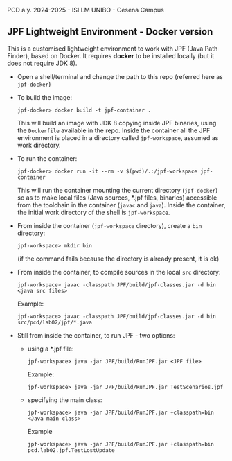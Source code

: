 PCD a.y. 2024-2025 - ISI LM UNIBO - Cesena Campus

## JPF Lightweight Environment - Docker version

This is a customised lightweight environment to work with JPF (Java Path Finder), based on Docker.  It requires **docker** to be installed locally (but it does not require JDK 8).

- Open a shell/terminal and change the path to this repo (referred here as `jpf-docker`)
- To build the image:  

  `jpf-docker> docker build -t jpf-container .`

  This will build an image with JDK 8 copying inside JPF binaries, using the `Dockerfile` available in the repo. Inside the container all the JPF environment is placed in a directory called `jpf-workspace`, assumed as work directory.

- To run the container:

  `jpf-docker> docker run -it --rm -v $(pwd)/.:/jpf-workspace jpf-container`

  This will run the container mounting the current directory (`jpf-docker`) so as to make local files (Java sources, *.jpf files, binaries) accessible from the toolchain in the container (`javac` and `java`). Inside the container, the initial work directory of the shell is `jpf-workspace`.

- From inside the container (`jpf-workspace` directory), create a `bin` directory:
	
	`jpf-workspace> mkdir bin`

  (if the command fails because the directory is already present, it is ok)
  
- From inside the container, to compile sources in the local `src` directory:

  	`jpf-workspace> javac -classpath JPF/build/jpf-classes.jar -d bin <java src files>`  
	
	Example:  

	`jpf-workspace> javac -classpath JPF/build/jpf-classes.jar -d bin src/pcd/lab02/jpf/*.java`

- Still from inside the container, to run JPF - two options:

	- using a *.jpf file:  
  
		`jpf-workspace> java -jar JPF/build/RunJPF.jar <JPF file>`

		Example:

		`jpf-workspace> java -jar JPF/build/RunJPF.jar TestScenarios.jpf`

	- specifying the main class:  

		`jpf-workspace> java -jar JPF/build/RunJPF.jar +classpath=bin <Java main class>`

		Example

		`jpf-workspace> java -jar JPF/build/RunJPF.jar +classpath=bin pcd.lab02.jpf.TestLostUpdate `

  


